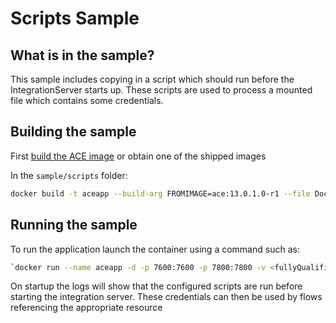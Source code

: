 
# Scripts Sample

## What is in the sample?

This sample includes copying in a script which should run before the IntegrationServer starts up. These scripts are used to process a mounted file which contains some credentials.

## Building the sample

First [build the ACE image](../../README.md#Building-a-container-image) or obtain one of the shipped images

In the `sample/scripts` folder:

```bash
docker build -t aceapp --build-arg FROMIMAGE=ace:13.0.1.0-r1 --file Dockerfile .
```

## Running the sample

To run the application launch the container using a command such as:

```bash
`docker run --name aceapp -d -p 7600:7600 -p 7800:7800 -v <fullyQualifiedPath>/setdbparms:/home/aceuser/initial-config/setdbparms -e LICENSE=accept aceapp`
```

On startup the logs will show that the configured scripts are run before starting the integration server. These credentials can then be used by flows referencing the appropriate resource

